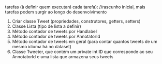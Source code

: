 tarefas (à definir quem executará cada tarefa):
//rascunho inicial, mais tarefas podem surgir ao longo do desenvolvimento

1. Criar classe Tweet (propriedades, construtores, getters, setters)
2. Classe Lista (tipo de lista a definir)
3. Método contador de tweets por Handlabel
4. Método contador de tweets por AnnotatorId
5. Método contador de tweets em geral (para contar quantos tweets de um mesmo idioma há no dataset)
6. Classe Tweeter, que contém um private int ID que corresponde ao seu AnnotatorId e uma lista que armazena seus tweets